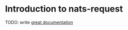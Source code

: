 # Introduction to nats-request

TODO: write [great documentation](http://jacobian.org/writing/what-to-write/)
